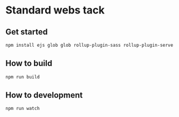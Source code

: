 # Standard webs tack

## Get started

```bash
npm install ejs glob glob rollup-plugin-sass rollup-plugin-serve
```

## How to build

```bash
npm run build
```

## How to development

```bash
npm run watch
```
